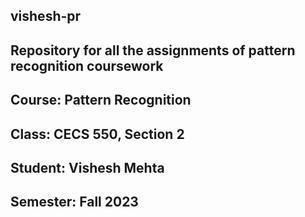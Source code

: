 ## vishesh-pr
## Repository for all the assignments of pattern recognition coursework
## Course: Pattern Recognition 
## Class: CECS 550, Section 2
## Student:  Vishesh Mehta
## Semester: Fall 2023
